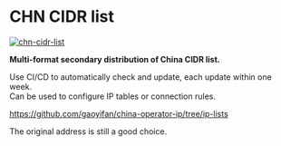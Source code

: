 # CHN CIDR list

[![chn-cidr-list](https://img.shields.io/badge/LICENSE-BSD3%20Clause%20Liscense-red?style=flat-square)](./LICENSE)

**Multi-format secondary distribution of China CIDR list.<br>**

Use CI/CD to automatically check and update, each update within one week.<br>
Can be used to configure IP tables or connection rules.

https://github.com/gaoyifan/china-operator-ip/tree/ip-lists

The original address is still a good choice.
